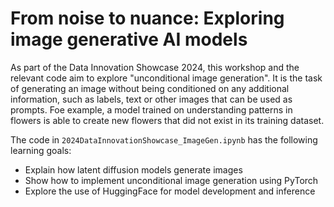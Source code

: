 # From noise to nuance: Exploring image generative AI models

As part of the Data Innovation Showcase 2024, this workshop and the relevant code aim to explore "unconditional image generation". It is the task of generating an image without being conditioned on any additional information, such as labels, text or other images that can be used as prompts. Foe example, a model trained on understanding patterns in flowers is able to create new flowers that did not exist in its training dataset.

The code in `2024DataInnovationShowcase_ImageGen.ipynb` has the following learning goals:
- Explain how latent diffusion models generate images
- Show how to implement unconditional image generation using PyTorch
- Explore the use of HuggingFace for model development and inference



